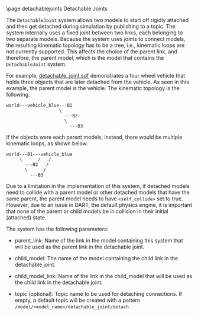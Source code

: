 \page detachablejoints Detachable Joints

The `DetachableJoint` system allows two models to start off rigidly attached
and then get detached during simulation by publishing to a topic. The system
internally uses a fixed joint between two links, each belonging to two separate
models. Because the system uses joints to connect models, the resulting
kinematic topology has to be a tree, i.e., kinematic loops are not currently
supported. This affects the choice of the parent link, and therefore, the
parent model, which is the model that contains the `DetachableJoint` system.

For example, [detachable_joint.sdf](https://github.com/ignitionrobotics/ign-gazebo/blob/ign-gazebo2/examples/worlds/detachable_joint.sdf)
demonstrates a four wheel vehicle that holds three objects that are later
detached from the vehicle. As seen in this example, the parent model is the
vehicle. The kinematic topology is the following.

```
world---vehicle_blue---B1
                    \
                      ---B2
                      \
                        ---B3
```
If the objects were each parent models, instead, there would be multiple
kinematic loops, as shown below.

```
world---B1---vehicle_blue
     \      /   /
       ---B2   /
       \      /
         ---B3
```

Due to a limitation in the implementation of this system, if detached models
need to collide with a parent model or other detached models that have the same
parent, the parent model needs to have `<self_collide>` set to true. However,
due to an issue in DART, the default physics engine, it is important that none of the parent
or child models be in collision in their initial (attached) state.

The system has the following parameters:

* parent_link: Name of the link in the model containing this system that will be
used as the parent link in the detachable joint.

* child_model: The name of the model containing the child link in the detachable
joint.

* child_model_link:  Name of the link in the child_model that will be used
as the child link in the detachable joint.

* topic (optional): Topic name to be used for detaching connections. If empty,
a default topic will be created with a pattern
`/model/<model_name>/detachable_joint/detach`.
